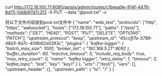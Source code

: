  curl  http://172.18.100.71:8080/apisix/admin/routes/c1beea9e-914f-4476-8d75-0ddb97d7c2f3 -X PUT --data "@post.txt" -v

将以下文件内容放到post.txt文件中
{
	"name": "web_test",
	"protocols": ["http", "https", "websocket"],
	"hosts": ["172.18.100.71"],
	"paths": ["/test/*"],
	"methods": ["GET", "HEAD", "POST", "PUT", "DELETE", "OPTIONS", "PATCH"],
	"upstream_protocol": "keep",
	"upstream_id": "45ccff7a-3788-48d3-9d7c-409b62a0283c",
	"plugins": {
		"kafka-logger": {
			"batch_max_size": 1000,
			"broker_list": {
			    "192.168.5.21":9092
			},
			"buffer_duration": 60,
			"inactive_timeout": 5,
			"include_req_body": true,
			"max_retry_count": 0,
			"name": "kafka logger",
			"retry_delay": 1,
			"timeout": 3,
			"kafka_topic": "test",
			"key": "key1"
		}
	},
	"uris": ["/test/*"],
	"vars": [],
	"upstream_header": {},
	"upstream_path": {
		"to": "/"
	}
}